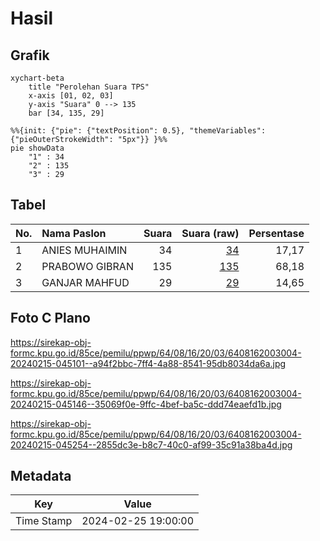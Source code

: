 # Hasil

## Grafik

```mermaid
xychart-beta
    title "Perolehan Suara TPS"
    x-axis [01, 02, 03]
    y-axis "Suara" 0 --> 135
    bar [34, 135, 29]
```

```mermaid
%%{init: {"pie": {"textPosition": 0.5}, "themeVariables": {"pieOuterStrokeWidth": "5px"}} }%%
pie showData
    "1" : 34
    "2" : 135
    "3" : 29
```

## Tabel

| No. | Nama Paslon    | Suara | Suara (raw) | Persentase |
|:--- |:-------------- | -----:| -----------:| ----------:|
| 1   | ANIES MUHAIMIN | 34    | [34][p-1]   | 17,17      |
| 2   | PRABOWO GIBRAN | 135   | [135][p-2]  | 68,18      |
| 3   | GANJAR MAHFUD  | 29    | [29][p-3]   | 14,65      |


[p-1]: https://github.com/gigit-pemilu/pemilu-2024-64-kalimantan-timur/blob/main/pilpres/hitung-suara/sub/64-kalimantan-timur/sub/08-kutai-timur/sub/16-karangan/sub/2003-pengadan/sub/004-tps/sub/paslon-1.txt
[p-2]: https://github.com/gigit-pemilu/pemilu-2024-64-kalimantan-timur/blob/main/pilpres/hitung-suara/sub/64-kalimantan-timur/sub/08-kutai-timur/sub/16-karangan/sub/2003-pengadan/sub/004-tps/sub/paslon-2.txt
[p-3]: https://github.com/gigit-pemilu/pemilu-2024-64-kalimantan-timur/blob/main/pilpres/hitung-suara/sub/64-kalimantan-timur/sub/08-kutai-timur/sub/16-karangan/sub/2003-pengadan/sub/004-tps/sub/paslon-3.txt

## Foto C Plano

https://sirekap-obj-formc.kpu.go.id/85ce/pemilu/ppwp/64/08/16/20/03/6408162003004-20240215-045101--a94f2bbc-7ff4-4a88-8541-95db8034da6a.jpg

https://sirekap-obj-formc.kpu.go.id/85ce/pemilu/ppwp/64/08/16/20/03/6408162003004-20240215-045146--35069f0e-9ffc-4bef-ba5c-ddd74eaefd1b.jpg

https://sirekap-obj-formc.kpu.go.id/85ce/pemilu/ppwp/64/08/16/20/03/6408162003004-20240215-045254--2855dc3e-b8c7-40c0-af99-35c91a38ba4d.jpg


## Metadata

| Key        | Value               |
| ---------- | ------------------- |
| Time Stamp | 2024-02-25 19:00:00 |



